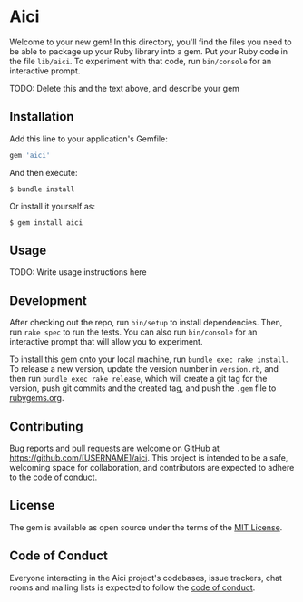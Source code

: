 # Aici

Welcome to your new gem! In this directory, you'll find the files you need to be able to package up your Ruby library into a gem. Put your Ruby code in the file `lib/aici`. To experiment with that code, run `bin/console` for an interactive prompt.

TODO: Delete this and the text above, and describe your gem

## Installation

Add this line to your application's Gemfile:

```ruby
gem 'aici'
```

And then execute:

    $ bundle install

Or install it yourself as:

    $ gem install aici

## Usage

TODO: Write usage instructions here

## Development

After checking out the repo, run `bin/setup` to install dependencies. Then, run `rake spec` to run the tests. You can also run `bin/console` for an interactive prompt that will allow you to experiment.

To install this gem onto your local machine, run `bundle exec rake install`. To release a new version, update the version number in `version.rb`, and then run `bundle exec rake release`, which will create a git tag for the version, push git commits and the created tag, and push the `.gem` file to [rubygems.org](https://rubygems.org).

## Contributing

Bug reports and pull requests are welcome on GitHub at https://github.com/[USERNAME]/aici. This project is intended to be a safe, welcoming space for collaboration, and contributors are expected to adhere to the [code of conduct](https://github.com/[USERNAME]/aici/blob/master/CODE_OF_CONDUCT.md).

## License

The gem is available as open source under the terms of the [MIT License](https://opensource.org/licenses/MIT).

## Code of Conduct

Everyone interacting in the Aici project's codebases, issue trackers, chat rooms and mailing lists is expected to follow the [code of conduct](https://github.com/[USERNAME]/aici/blob/master/CODE_OF_CONDUCT.md).
